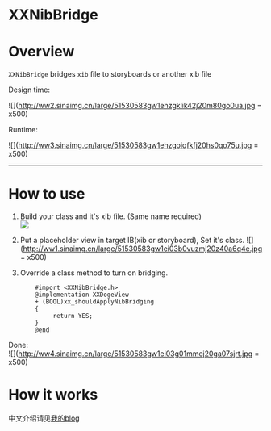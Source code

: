 XXNibBridge
===========

# Overview

`XXNibBridge` bridges `xib` file to storyboards or another xib file  

Design time:  

![](http://ww2.sinaimg.cn/large/51530583gw1ehzgklik42j20m80go0ua.jpg = x500)

Runtime:  

![](http://ww3.sinaimg.cn/large/51530583gw1ehzgoiqfkfj20hs0qo75u.jpg = x500)

-----

# How to use

1. Build your class and it's xib file. (Same name required)  
    ![](http://ww3.sinaimg.cn/large/51530583gw1ei03dn8rq8j206g036q2z.jpg)
2. Put a placeholder view in target IB(xib or storyboard), Set it's class. 
    ![](http://ww1.sinaimg.cn/large/51530583gw1ei03b0vuzmj20z40a6q4e.jpg = x500)
3. Override a class method to turn on bridging.  

    ``` objc
        #import <XXNibBridge.h>
        @implementation XXDogeView
        + (BOOL)xx_shouldApplyNibBridging
        {
             return YES;
        }
        @end
    ```
    
Done:  
    ![](http://ww4.sinaimg.cn/large/51530583gw1ei03g01mmej20ga07sjrt.jpg = x500)

# How it works

中文介绍请见[我的blog](http://blog.sunnyxx.com/2014/07/01/ios_ib_bridge/)
